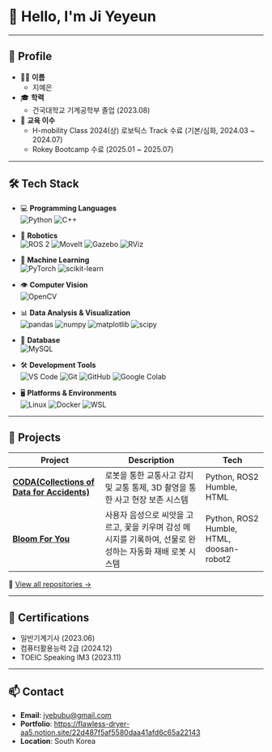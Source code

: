 <!--
**yeyeyeyeyeyeun/yeyeyeyeyeyeun** is a ✨ _special_ ✨ repository because its `README.md` (this file) appears on your GitHub profile.

Here are some ideas to get you started:

- 🔭 I’m currently working on ...
- 🌱 I’m currently learning ...
- 👯 I’m looking to collaborate on ...
- 🤔 I’m looking for help with ...
- 💬 Ask me about ...
- 📫 How to reach me: ...
- 😄 Pronouns: ...
- ⚡ Fun fact: ...
-->

# 👋 Hello, I'm Ji Yeyeun


---

## 🧩 Profile

- 👩‍🎓 **이름**
  - 지예은
- 🎓 **학력**
  - 건국대학교 기계공학부 졸업 (2023.08)
- 🧪 **교육 이수**  
  - H-mobility Class 2024(상) 로보틱스 Track 수료 (기본/심화, 2024.03 ~ 2024.07)  
  - Rokey Bootcamp 수료 (2025.01 ~ 2025.07)
    
---

## 🛠 Tech Stack

- 💻 **Programming Languages**  
  ![Python](https://img.shields.io/badge/Python-3776AB?style=for-the-badge&logo=python&logoColor=white)  ![C++](https://img.shields.io/badge/C++-00599C?style=for-the-badge&logo=c%2B%2B&logoColor=white)

- 🤖 **Robotics**  
  ![ROS 2](https://img.shields.io/badge/ROS%202-22314E?style=for-the-badge&logo=ros&logoColor=white)  ![MoveIt](https://img.shields.io/badge/MoveIt-4394F7?style=for-the-badge&logo=moveit&logoColor=white)  ![Gazebo](https://img.shields.io/badge/Gazebo-6A98F0?style=for-the-badge&logo=gazebo&logoColor=white)  ![RViz](https://img.shields.io/badge/RViz-008080?style=for-the-badge&logo=ros&logoColor=white)

- 🧠 **Machine Learning**  
  ![PyTorch](https://img.shields.io/badge/PyTorch-EE4C2C?style=for-the-badge&logo=pytorch&logoColor=white)  ![scikit-learn](https://img.shields.io/badge/scikit--learn-F7931E?style=for-the-badge&logo=scikit-learn&logoColor=white)

- 👁 **Computer Vision**  
  ![OpenCV](https://img.shields.io/badge/OpenCV-5C3EE8?style=for-the-badge&logo=opencv&logoColor=white)

- 📊 **Data Analysis & Visualization**  
  ![pandas](https://img.shields.io/badge/pandas-150458?style=for-the-badge&logo=pandas&logoColor=white)  ![numpy](https://img.shields.io/badge/numpy-013243?style=for-the-badge&logo=numpy&logoColor=white)  ![matplotlib](https://img.shields.io/badge/matplotlib-11557C?style=for-the-badge&logo=matplotlib&logoColor=white)  ![scipy](https://img.shields.io/badge/scipy-8CAAE6?style=for-the-badge&logo=scipy&logoColor=white)

- 💾 **Database**  
  ![MySQL](https://img.shields.io/badge/MySQL-4479A1?style=for-the-badge&logo=mysql&logoColor=white)

- 🛠 **Development Tools**  
  ![VS Code](https://img.shields.io/badge/VS%20Code-007ACC?style=for-the-badge&logo=visual-studio-code&logoColor=white)  ![Git](https://img.shields.io/badge/Git-F05032?style=for-the-badge&logo=git&logoColor=white)  ![GitHub](https://img.shields.io/badge/GitHub-181717?style=for-the-badge&logo=github&logoColor=white)  ![Google Colab](https://img.shields.io/badge/Google%20Colab-F9AB00?style=for-the-badge&logo=googlecolab&logoColor=white)

- 🖥 **Platforms & Environments**  
  ![Linux](https://img.shields.io/badge/Linux-FCC624?style=for-the-badge&logo=linux&logoColor=black)  ![Docker](https://img.shields.io/badge/Docker-2496ED?style=for-the-badge&logo=docker&logoColor=white)  ![WSL](https://img.shields.io/badge/WSL-4D97FD?style=for-the-badge&logo=windows&logoColor=white)
---

## 📁 Projects

| Project | Description | Tech |
|--------|-------------|------|
| [**CODA(Collections of Data for Accidents)**](https://github.com/Rokey-3-D-autonomous/coda) | 로봇을 통한 교통사고 감지 및 교통 통제, 3D 촬영을 통한 사고 현장 보존 시스템 | Python, ROS2 Humble, HTML|
| [**Bloom For You**](https://github.com/d-1world/bloom_for_you) | 사용자 음성으로 씨앗을 고르고, 꽃을 키우며 감성 메시지를 기록하여, 선물로 완성하는 자동화 재배 로봇 시스템 | Python, ROS2 Humble, HTML, doosan-robot2 |

🔗 [View all repositories →](https://github.com/yeyeyeyeyeyeun?tab=repositories)

---

## 📄 Certifications

- 일반기계기사 (2023.06)  
- 컴퓨터활용능력 2급 (2024.12)  
- TOEIC Speaking IM3 (2023.11)

---

## 📫 Contact

- **Email**: jyebubu@gmail.com
- **Portfolio**: https://flawless-dryer-aa5.notion.site/22d487f5af5580daa41afd6c65a22143
- **Location**: South Korea  
